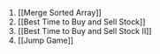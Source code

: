 1. [[Merge Sorted Array]]
2. [[Best Time to Buy and Sell Stock]]
3. [[Best Time to Buy and Sell Stock II]]
4. [[Jump Game]]